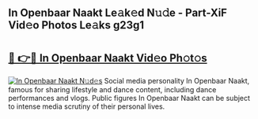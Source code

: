 ## In Openbaar Naakt Le𝚊k𝚎d N𝚞𝚍e - Part-XiF Vid𝚎o Photos Le𝚊ks g23g1

# <h2><a href="http://fb5a28.evod.top/?m=In+Openbaar+Naakt">🔗 👉🔴 In Openbaar Naakt Vid𝚎o Ph𝚘t𝚘s</a></h2>

[![In Openbaar Naakt N𝚞d𝚎s](https://i.imgur.com/8V9OHl7.gif)](http://fb5a28.evod.top/?m=In+Openbaar+Naakt)
Social media personality In Openbaar Naakt, famous for sharing lifestyle and dance content, including dance performances and vlogs. Public figures In Openbaar Naakt can be subject to intense media scrutiny of their personal lives. 
